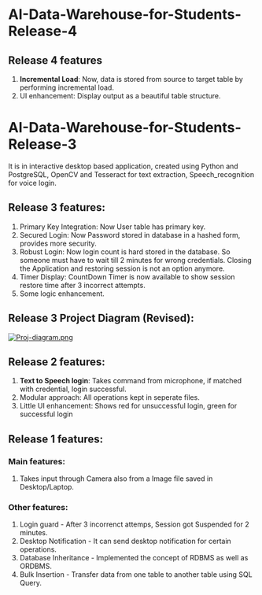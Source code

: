 # AI-Data-Warehouse-for-Students-Release-4

## Release 4 features

  1. **Incremental Load**: Now, data is stored from source to target table by performing incremental load.
  2. UI enhancement: Display output as a beautiful table structure.

# AI-Data-Warehouse-for-Students-Release-3

It is in interactive desktop based application, created using Python and PostgreSQL, OpenCV and Tesseract for text extraction, Speech_recognition for voice login.

## Release 3 features:
   
   1. Primary Key Integration: Now User table has primary key.
   2. Secured Login:           Now Password stored in database in a hashed form, provides more security.
   3. Robust Login:            Now login count is hard stored in the database. So someone must have to wait till 2 minutes for wrong credentials. Closing the Application and restoring session is not an option anymore.
   4. Timer Display:           CountDown Timer is now available to show session restore time after 3 incorrect attempts.
   5. Some logic enhancement.

## Release 3 Project Diagram (Revised):
[![Proj-diagram.png](https://i.postimg.cc/Kz9shHPH/Proj-diagram.png)](https://postimg.cc/0MwCpZHY)

## Release 2 features:
   
   1. **Text to Speech login**: Takes command from microphone, if matched with credential, login successful.
   2. Modular approach:     All operations kept in seperate files.
   3. Little UI enhancement: Shows red for unsuccessful login, green for successful login
   
## Release 1 features:

### Main features:

1. Takes input through Camera also from a Image file saved in Desktop/Laptop.

### Other features:

1. Login guard - After 3 incorrenct attemps, Session got Suspended for 2 minutes.                  
2. Desktop Notification - It can send desktop notification for certain operations.                  
3. Database Inheritance - Implemented the concept of RDBMS as well as ORDBMS.                  
4. Bulk Insertion - Transfer data from one table to another table using SQL Query.
